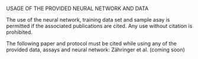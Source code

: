 USAGE OF THE PROVIDED NEURAL NETWORK AND DATA

The use of the neural network, training data set and sample asay is permitted if the associated publications are cited.
Any use without citation is prohibited.

The following paper and protocol must be cited while using any of the provided data, assays and neural network: Zähringer et al. (coming soon)
